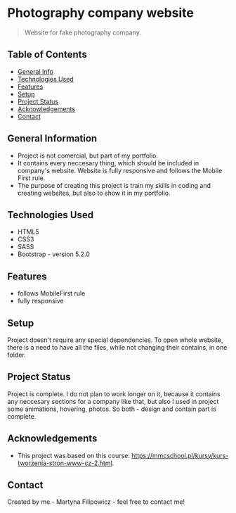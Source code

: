 # Photography company website
> Website for fake photography company.


## Table of Contents
* [General Info](#general-information)
* [Technologies Used](#technologies-used)
* [Features](#features)
* [Setup](#setup)
* [Project Status](#project-status)
* [Acknowledgements](#acknowledgements)
* [Contact](#contact)



## General Information
- Project is not comercial, but part of my portfolio.
- It contains every neccesary thing, which should be included in company's website. Website is fully responsive and follows the Mobile First rule.
- The purpose of creating this project is train my skills in coding and creating websites, but also to show it in my portfolio.


## Technologies Used
- HTML5
- CSS3
- SASS
- Bootstrap - version 5.2.0


## Features
- follows MobileFirst rule
- fully responsive


## Setup
Project doesn't require any special dependencies. To open whole website, there is a need to have all the files, while not changing their contains, in one folder.



## Project Status
Project is complete. I do not plan to work longer on it, because it contains any neccesary sections for a company like that, but also I used in project some animations, hovering, photos. So both - design and contain part is complete. 



## Acknowledgements
- This project was based on this course: https://mmcschool.pl/kursy/kurs-tworzenia-stron-www-cz-2.html.


## Contact
Created by me - Martyna Filipowicz - feel free to contact me!
